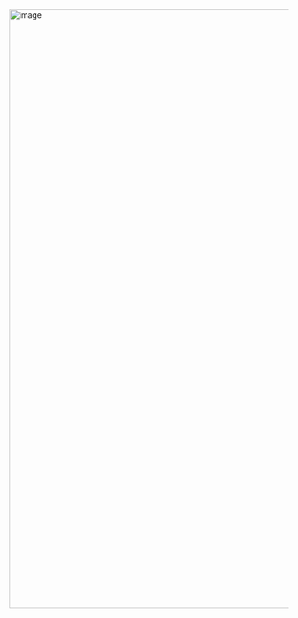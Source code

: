 <img width="1920" height="1080" alt="image" src="https://github.com/user-attachments/assets/d580dd6e-7460-4659-bea9-4ebb698c641e" />
